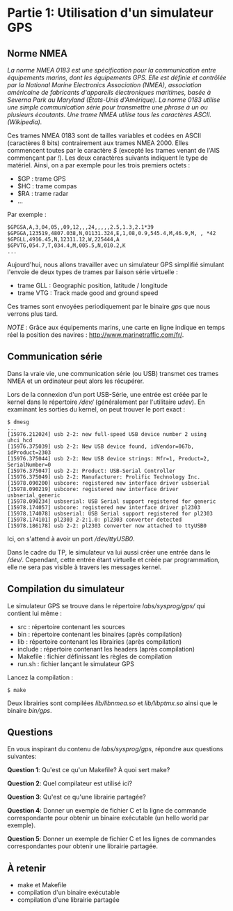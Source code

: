 # Partie 1: Utilisation d'un simulateur GPS

## Norme NMEA

*La norme NMEA 0183 est une spécification pour la communication entre
équipements marins, dont les équipements GPS. Elle est définie et contrôlée
par la National Marine Electronics Association (NMEA), association américaine
de fabricants d'appareils électroniques maritimes, basée à Severna Park au
Maryland (États-Unis d'Amérique). La norme 0183 utilise une simple communication
série pour transmettre une phrase à un ou plusieurs écoutants. Une trame NMEA
utilise tous les caractères ASCII. (Wikipedia).*

Ces trames NMEA 0183 sont de tailles variables et codées en ASCII (caractères
8 bits) contrairement aux trames NMEA 2000. Elles commencent toutes par le
caractère *$* (excepté les trames venant de l'AIS commençant par *!*). Les deux
caractères suivants indiquent le type de matériel. Ainsi, on a par exemple pour
les trois premiers octets :

  * $GP : trame GPS
  * $HC : trame compas
  * $RA : trame radar
  * ...

Par exemple :

````
$GPGSA,A,3,04,05,,09,12,,,24,,,,,2.5,1.3,2.1*39
$GPGGA,123519,4807.038,N,01131.324,E,1,08,0.9,545.4,M,46.9,M, , *42
$GPGLL,4916.45,N,12311.12,W,225444,A
$GPVTG,054.7,T,034.4,M,005.5,N,010.2,K
...
````

Aujourd'hui, nous allons travailler avec un simulateur GPS simplifié simulant
l'envoie de deux types de trames par liaison série virtuelle :

  * trame GLL : Geographic position, latitude / longitude
  * trame VTG : Track made good and ground speed

Ces trames sont envoyées periodiquement par le binaire *gps* que nous verrons
plus tard.

*NOTE* : Grâce aux équipements marins, une carte en ligne indique en temps réel
la position des navires : http://www.marinetraffic.com/fr/.

## Communication série

Dans la vraie vie, une communication série (ou USB) transmet ces trames NMEA
et un ordinateur peut alors les récupérer.

Lors de la connexion d'un port USB-Série, une entrée est créée par le kernel
dans le répertoire */dev/* (généralement par l'utilitaire *udev*). En examinant
les sorties du kernel, on peut trouver le port exact :

````
$ dmesg
...
[15976.212024] usb 2-2: new full-speed USB device number 2 using uhci_hcd
[15976.375039] usb 2-2: New USB device found, idVendor=067b, idProduct=2303
[15976.375044] usb 2-2: New USB device strings: Mfr=1, Product=2, SerialNumber=0
[15976.375047] usb 2-2: Product: USB-Serial Controller
[15976.375049] usb 2-2: Manufacturer: Prolific Technology Inc.
[15978.090200] usbcore: registered new interface driver usbserial
[15978.090219] usbcore: registered new interface driver usbserial_generic
[15978.090234] usbserial: USB Serial support registered for generic
[15978.174057] usbcore: registered new interface driver pl2303
[15978.174078] usbserial: USB Serial support registered for pl2303
[15978.174101] pl2303 2-2:1.0: pl2303 converter detected
[15978.186178] usb 2-2: pl2303 converter now attached to ttyUSB0
````

Ici, on s'attend à avoir un port */dev/ttyUSB0*.

Dans le cadre du TP, le simulateur va lui aussi créer une entrée dans
le */dev/*. Cependant, cette entrée étant virtuelle et créée par programmation,
elle ne sera pas visible à travers les messages kernel.


## Compilation du simulateur

Le simulateur GPS se trouve dans le répertoire *labs/sysprog/gps/* qui contient
lui même :

  * src : répertoire contenant les sources
  * bin : répertoire contenant les binaires (après compilation)
  * lib : répertoire contenant les librairies (après compilation)
  * include : répertoire contenant les headers (après compilation)
  * Makefile : fichier définissant les règles de compilation
  * run.sh : fichier lançant le simulateur GPS

Lancez la compilation :

````
$ make
````

Deux librairies sont compilées *lib/libnmea.so* et *lib/libptmx.so* ainsi que
le binaire *bin/gps*.

## Questions

En vous inspirant du contenu de *labs/sysprog/gps*, répondre aux questions
suivantes:

**Question 1**: Qu'est ce qu'un Makefile? À quoi sert make?

**Question 2**: Quel compilateur est utilisé ici?

**Question 3**: Qu'est ce qu'une librairie partagée?

**Question 4**: Donner un exemple de fichier C et la ligne de commande
                correspondante pour obtenir un binaire exécutable (un hello
                world par exemple).

**Question 5**: Donner un exemple de fichier C et les lignes de commandes
                correspondantes pour obtenir une librairie partagée.

## À retenir

  * make et Makefile
  * compilation d'un binaire exécutable
  * compilation d'une librairie partagée
